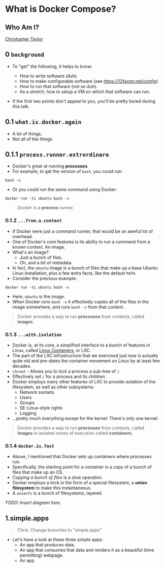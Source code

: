 # What is Docker Compose?

## Who Am I?

[Christopher Taylor](https://twitter.com/ctttttttttt)


## 0 `background`

- To "get" the following, it helps to know:
  - How to write software (duh).
  - How to make configurable software (see https://12factor.net/config)
  - How to run that software (not so duh).
  - As a stretch, how to setup a VM on which that software can run.

- If the first two points don't appeal to you, you'll be pretty bored during this talk.

## 0.1 `what.is.docker.again`

- A lot of things.
- Not all of the things.


## 0.1.1 `process.runner.extrordinare`

- Docker's great at running **processes**.
- For example, to get the version of `bash`, you could run:

```
bash -v
```

- Or you could run the same command using Docker:

```
docker run -ti ubuntu bash -v
```

> Docker is a **process** runner.


### 0.1.2 `...from.a.context`

- If Docker were just a command runner, that would be an aweful lot of overhead.
- One of Docker's core features is its ability to run a command from a known context: An image.
- What's an image?
  - Just a bunch of files.
  - Oh, and a bit of metadata.
- In fact, the `ubuntu` image is a bunch of files that make up a base Ubuntu Linux installation, plus a few extra facts, like the default `PATH`.
- Consider the previous example:

```
docker run -ti ubuntu bash -v
```

- Here, `ubuntu` is the image.
- When Docker runs `bash -v` it effectively copies all of the files in the image somewhere, and runs `bash -v` from that _context_.

> Docker provides a way to run **processes** from contexts, called **images**.


### 0.1.3 `...with.isolation`

- Docker is, at its core, a simplified interface to a bunch of features in Linux, called [Linux Containers](https://linuxcontainers.org), or LXC.
- The part of the LXC infrastructure that we exercised just now is actually quite old and pre-dates the container movement on Linux by at least few decades.
- `chroot` - Allows you to lock a process a sub-tree of `/`.
- Effectively set `/` for a process and its children.
- Docker employs many other features of LXC to provide isolation of the filesystem, as well as other subsystems:
  - Network sockets
  - Users
  - Groups
  - SE-Linux-style rights
  - Logging
- ...pretty much everything except for the kernel:  There's only one kernel.

> Docker provides a way to run **processes** from contexts, called **images** in isolated zones of execution called **containers**.


### 0.1.4 `docker.is.fast`

- Above, I mentioned that Docker sets up containers where processes run.
- Specifically, the starting point for a container is a copy of a bunch of files that make up an OS.
- _Copying a bunch of files_ is a slow operation.
- Docker employs a trick in the form of a special filesystem, a **union filesystem** to make this instantaneous.
- A `unionfs` is a bunch of filesystems, layered.

_TODO: Insert diagram here._

## 1.simple.apps

> Chris: Change branches to "simple.apps"

- Let's have a look at these three simple apps:
  - An app that produces data.
  - An app that consumes that data and renders it as a beautiful (time permitting) webpage.
  - An app
